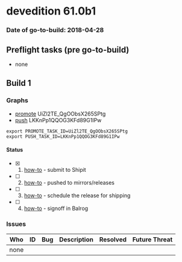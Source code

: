 # devedition 61.0b1

### Date of go-to-build: 2018-04-28

## Preflight tasks (pre go-to-build)
- none

## Build 1  

### Graphs
* [promote](https://tools.taskcluster.net/push-inspector/#/UiZl2TE_QgOObsX265SPtg) UiZl2TE_QgOObsX265SPtg
* [push](https://tools.taskcluster.net/push-inspector/#/LKKnPp1QQOG3KFd89G1IPw) LKKnPp1QQOG3KFd89G1IPw
```
export PROMOTE_TASK_ID=UiZl2TE_QgOObsX265SPtg
export PUSH_TASK_ID=LKKnPp1QQOG3KFd89G1IPw
```


#### Status
- [x] 1.  [how-to](https://wiki.mozilla.org/Release:Release_Automation_on_Mercurial:Starting_a_Release#Submit_to_Ship_It)  - submit to Shipit
- [ ] 2.  [how-to](https://github.com/mozilla-releng/releasewarrior-2.0/blob/master/docs/release-promotion/desktop/howto.md#push-artifacts-to-releases-directory)  - pushed to mirrors/releases
- [ ] 3.  [how-to](https://github.com/mozilla-releng/releasewarrior-2.0/blob/master/docs/release-promotion/desktop/howto.md#ship-the-release)  - schedule the release for shipping
- [ ] 4.  [how-to](https://github.com/mozilla-releng/releasewarrior-2.0/blob/master/docs/release-promotion/desktop/howto.md#obtain-sign-offs-for-changes)  - signoff in Balrog

### Issues
| Who                 | ID               | Bug                                                                 | Description                | Resolved                | Future Threat                |
| ------------------- | ---------------- | ------------------------------------------------------------------- | -------------------------- | ----------------------- | ---------------------------- |
| none | | | | | |

